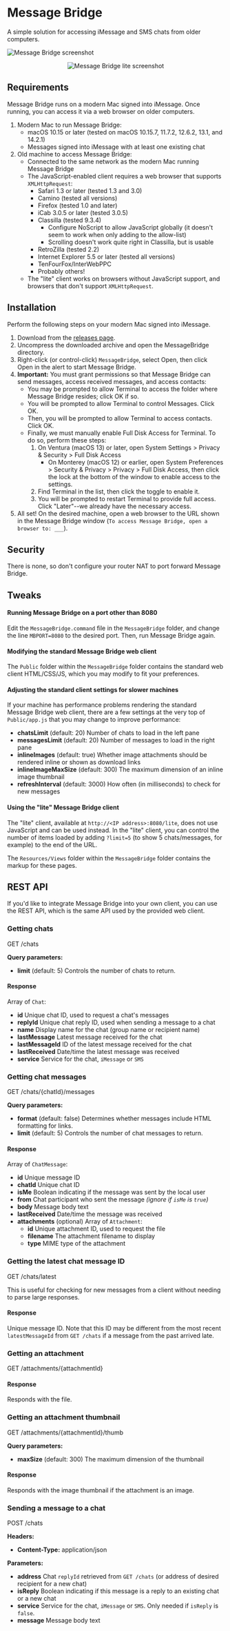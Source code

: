 # Message Bridge

A simple solution for accessing iMessage and SMS chats from older computers.

![Message Bridge screenshot](screenshot.jpg)
<p align="center">
  <img src="https://github.com/dremin/message-bridge/raw/main/screenshot2.jpg" alt="Message Bridge lite screenshot">
</p>

## Requirements

Message Bridge runs on a modern Mac signed into iMessage. Once running, you can access it via a web browser on older computers.

1. Modern Mac to run Message Bridge:
   - macOS 10.15 or later (tested on macOS 10.15.7, 11.7.2, 12.6.2, 13.1, and 14.2.1)
   - Messages signed into iMessage with at least one existing chat
2. Old machine to access Message Bridge:
   - Connected to the same network as the modern Mac running Message Bridge
   - The JavaScript-enabled client requires a web browser that supports `XMLHttpRequest`:
     - Safari 1.3 or later (tested 1.3 and 3.0)
     - Camino (tested all versions)
     - Firefox (tested 1.0 and later)
     - iCab 3.0.5 or later (tested 3.0.5)
     - Classilla (tested 9.3.4)
       - Configure NoScript to allow JavaScript globally (it doesn't seem to work when only adding to the allow-list)
       - Scrolling doesn't work quite right in Classilla, but is usable
     - RetroZilla (tested 2.2)
     - Internet Explorer 5.5 or later (tested all versions)
     - TenFourFox/InterWebPPC
     - Probably others!
   - The "lite" client works on browsers without JavaScript support, and browsers that don't support `XMLHttpRequest`.

## Installation

Perform the following steps on your modern Mac signed into iMessage.

1. Download from the [releases page](https://github.com/dremin/message-bridge/releases).
2. Uncompress the downloaded archive and open the MessageBridge directory.
3. Right-click (or control-click) `MessageBridge`, select Open, then click Open in the alert to start Message Bridge.
4. **Important:** You must grant permissions so that Message Bridge can send messages, access received messages, and access contacts:
   - You may be prompted to allow Terminal to access the folder where Message Bridge resides; click OK if so.
   - You will be prompted to allow Terminal to control Messages. Click OK.
   - Then, you will be prompted to allow Terminal to access contacts. Click OK.
   - Finally, we must manually enable Full Disk Access for Terminal. To do so, perform these steps:
     1. On Ventura (macOS 13) or later, open System Settings > Privacy & Security > Full Disk Access
        - On Monterey (macOS 12) or earlier, open System Preferences > Security & Privacy > Privacy > Full Disk Access, then click the lock at the bottom of the window to enable access to the settings.
     2. Find Terminal in the list, then click the toggle to enable it.
     3. You will be prompted to restart Terminal to provide full access. Click "Later"--we already have the necessary access.
5. All set! On the desired machine, open a web browser to the URL shown in the Message Bridge window (`To access Message Bridge, open a browser to: ___`).

## Security

There is none, so don't configure your router NAT to port forward Message Bridge.

## Tweaks

#### Running Message Bridge on a port other than 8080

Edit the `MessageBridge.command` file in the `MessageBridge` folder, and change the line `MBPORT=8080` to the desired port. Then, run Message Bridge again.

#### Modifying the standard Message Bridge web client

The `Public` folder within the `MessageBridge` folder contains the standard web client HTML/CSS/JS, which you may modify to fit your preferences.

#### Adjusting the standard client settings for slower machines

If your machine has performance problems rendering the standard Message Bridge web client, there are a few settings at the very top of `Public/app.js` that you may change to improve performance:
- **chatsLimit** (default: 20) Number of chats to load in the left pane
- **messagesLimit** (default: 20) Number of messages to load in the right pane
- **inlineImages** (default: true) Whether image attachments should be rendered inline or shown as download links
- **inlineImageMaxSize** (default: 300) The maximum dimension of an inline image thumbnail
- **refreshInterval** (default: 3000) How often (in milliseconds) to check for new messages

#### Using the "lite" Message Bridge client

The "lite" client, available at `http://<IP address>:8080/lite`, does not use JavaScript and can be used instead. In the "lite" client, you can control the number of items loaded by adding `?limit=5` (to show 5 chats/messages, for example) to the end of the URL.

The `Resources/Views` folder within the `MessageBridge` folder contains the markup for these pages.

## REST API

If you'd like to integrate Message Bridge into your own client, you can use the REST API, which is the same API used by the provided web client.

### Getting chats

GET /chats

**Query parameters:**
- **limit** (default: 5) Controls the number of chats to return.

#### Response

Array of `Chat`:
- **id** Unique chat ID, used to request a chat's messages
- **replyId** Unique chat reply ID, used when sending a message to a chat
- **name** Display name for the chat (group name or recipient name)
- **lastMessage** Latest message received for the chat
- **lastMessageId** ID of the latest message received for the chat
- **lastReceived** Date/time the latest message was received
- **service** Service for the chat, `iMessage` or `SMS`

### Getting chat messages

GET /chats/{chatId}/messages

**Query parameters:**
- **format** (default: false) Determines whether messages include HTML formatting for links.
- **limit** (default: 5) Controls the number of chat messages to return.

#### Response

Array of `ChatMessage`:
- **id** Unique message ID
- **chatId** Unique chat ID
- **isMe** Boolean indicating if the message was sent by the local user
- **from** Chat participant who sent the message _(ignore if `isMe` is `true`)_
- **body** Message body text
- **lastReceived** Date/time the message was received
- **attachments** (optional) Array of `Attachment`:
  - **id** Unique attachment ID, used to request the file
  - **filename** The attachment filename to display
  - **type** MIME type of the attachment

### Getting the latest chat message ID

GET /chats/latest

This is useful for checking for new messages from a client without needing to parse large responses.

#### Response

Unique message ID. Note that this ID may be different from the most recent `latestMessageId` from `GET /chats` if a message from the past arrived late.

### Getting an attachment

GET /attachments/{attachmentId}

#### Response

Responds with the file.

### Getting an attachment thumbnail

GET /attachments/{attachmentId}/thumb

**Query parameters:**
- **maxSize** (default: 300) The maximum dimension of the thumbnail

#### Response

Responds with the image thumbnail if the attachment is an image.

### Sending a message to a chat

POST /chats

**Headers:**
- **Content-Type:** application/json

**Parameters:**
- **address** Chat `replyId` retrieved from `GET /chats` (or address of desired recipient for a new chat)
- **isReply** Boolean indicating if this message is a reply to an existing chat or a new chat
- **service** Service for the chat, `iMessage` or `SMS`. Only needed if `isReply` is `false`.
- **message** Message body text
